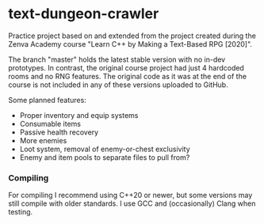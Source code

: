 # text-dungeon-crawler
Practice project based on and extended from the project created during the Zenva Academy course "Learn C++ by Making a Text-Based RPG [2020]".

The branch "master" holds the latest stable version with no in-dev prototypes.
In contrast, the original course project had just 4 hardcoded rooms and no RNG features. The original code as it was at the end of the course is not included in any of these versions uploaded to GitHub.

Some planned features:
- Proper inventory and equip systems
- Consumable items
- Passive health recovery
- More enemies
- Loot system, removal of enemy-or-chest exclusivity
- Enemy and item pools to separate files to pull from?

### Compiling
For compiling I recommend using C++20 or newer, but some versions may still compile with older standards. I use GCC and (occasionally) Clang when testing.

